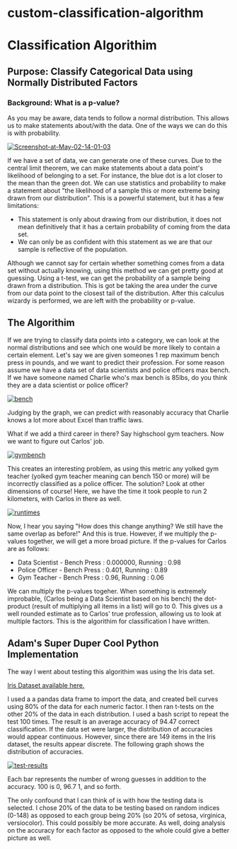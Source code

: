 # custom-classification-algorithm

<body>
    <h1> Classification Algorithim </h1>
    <h2>Purpose: Classify Categorical Data using Normally Distributed Factors</h2>
    <h3>Background: What is a p-value?</h3>
    <p>As you may be aware, data tends to follow a normal distribution. This allows us to make statements about/with the data. One of the ways we can do this is with probability.</p>
    <a href="https://ibb.co/k1NPDY3"><img src="https://i.ibb.co/pyYkKCW/Screenshot-at-May-02-14-01-03.png" alt="Screenshot-at-May-02-14-01-03" border="0"></a>
    <p>If we have a set of data, we can generate one of these curves. Due to the central limit theorem, we can make statements about a data point's likelihood of belonging to a set. For instance, the blue dot is a lot closer to the mean than the green dot. We can use statistics and 
        probability to make a statement about "the likelihood of a sample this or more extreme being drawn from our distribution". This is a powerful statement, but it has a few limitations:
    </p>
    <ul>
        <li>This statement is only about drawing from our distribution, it does not mean definitively that it has a certain probability of coming from the data set. </li>
        <li>We can only be as confident with this statement as we are that our sample is reflective of the population.</li>
    </ul>
    <p>Although we cannot say for certain whether something comes from a data set without actually knowing, using this method we can get pretty good at guessing. Using a t-test, we can get the probability of a sample being drawn from a distribution. This is got be taking the area under the curve from our data point to the closest tail of the distribution. After this calculus wizardy is performed, we are left with the probability or p-value.</p>
    <h2>The Algorithim</h2>
    <p>If we are trying to classify data points into a category, we can look at the normal distributions and see which one would be more likely to contain a certain element. Let's say we are given someones 1 rep maximum bench press in pounds, and we want to predict their profession.
        For some reason assume we have a data set of data scientists and police officers max bench. If we have someone named Charlie who's max bench is 85lbs, do you think they are a data scientist or police officer? 
    </p>
    <a href="https://ibb.co/KFNhJkJ"><img src="https://i.ibb.co/72gCq5q/bench.png" alt="bench" border="0"></a>
    <p>Judging by the graph, we can predict with reasonably accuracy that Charlie knows a lot more about Excel than traffic laws. </p>
    <p>What if we add a third career in there? Say highschool gym teachers. Now we want to figure out Carlos' job.</p>
    <a href="https://ibb.co/tBrgKMf"><img src="https://i.ibb.co/qBQKjMG/gymbench.png" alt="gymbench" border="0"></a>
    <p>This creates an interesting problem, as using this metric any yolked gym teacher (yolked gym teacher meaning can bench 150 or more) will be incorrectly classified as a police officer. The solution?
        Look at other dimensions of course! Here, we have the time it took people to run 2 kilometers, with Carlos in there as well.</p>
        <a href="https://ibb.co/306GV9n"><img src="https://i.ibb.co/y8vGKcr/runtimes.png" alt="runtimes" border="0"></a>
        <p>Now, I hear you saying "How does this change anything? We still have the same overlap as before!" And this is true. However, if we multiply the p-values together, we will get a more broad picture. If the p-values for Carlos are as follows: </p>
        <ul>
            <li>Data Scientist - Bench Press : 0.000000, Running : 0.98</li>
            <li>Police Officer - Bench Press : 0.401, Running : 0.89</li>
            <li>Gym Teacher - Bench Press : 0.96, Running : 0.06</li>
        </ul>
        <p>We can multiply the p-values togeher. When something is extremely improbable, (Carlos being a Data Scientist based on his bench) the dot-product (result of multiplying all items in a list) will go to 0. This gives us a well rounded estimate as to Carlos' true profession, allowing us to look at multiple factors.
            This is the algorithim for classification I have written. 
        </p>
        <h2>Adam's Super Duper Cool Python Implementation</h2>
        <p>The way I went about testing this algorithim was using the Iris data set.</p>
        <a href="https://archive.ics.uci.edu/ml/datasets/iris">Iris Dataset available here.</a>
        <p>I used a a pandas data frame to import the data, and created bell curves using 80% of the data for each numeric factor. I then ran t-tests on the other 20% of the data in each distribution. I used a bash script to repeat the test 100 times. The result is an average accuracy of 94.47 correct classification.
            If the data set were larger, the distribution of accuracies would appear continuous. However, since there are 149 items in the Iris dataset, the results appear discrete. The following graph shows the distribution of accuracies.
        </p>
        <a href="https://ibb.co/LRk0V1d"><img src="https://i.ibb.co/PjmrqgG/test-results.png" alt="test-results" border="0"></a>
        <p>Each bar represents the number of wrong guesses in addition to the accuracy. 100 is 0, 96.7 1, and so forth.</p>
        <p>The only confound that I can think of is with how the testing data is selected. I chose 20% of the data to be testing based on random indices (0-148) as opposed to each group being 20% (so 20% of setosa, virginica, versiocolor). This could possibly be more accurate. As well, doing analysis on the accuracy for each factor as opposed to the whole could give a better picture as well.</p>

</body>
